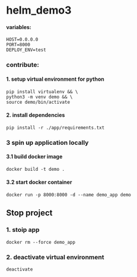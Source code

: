 # helm_demo3

#### variables:
```
HOST=0.0.0.0
PORT=8000
DEPLOY_ENV=test
```
### contribute:
#### 1. setup virtual environment for python


```
pip install virtualenv && \
python3 -m venv demo && \
source demo/bin/activate
```

#### 2. install dependencies
```
pip install -r ./app/requirements.txt
```

### 3 spin up application locally

#### 3.1 build docker image
```
docker build -t demo .
```
#### 3.2 start docker container
```
docker run -p 8000:8000 -d --name demo_app demo
```

## Stop project 
### 1. stoip app
```
docker rm --force demo_app
```
### 2. deactivate virtual environment
```
deactivate
```